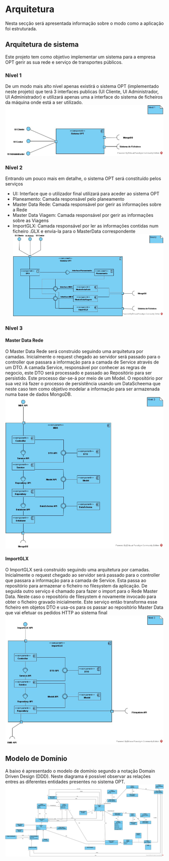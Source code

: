 # Arquitetura
Nesta secção será apresentada informação sobre o modo como a aplicação foi estruturada.


## Arquitetura de sistema
Este projeto tem como objetivo implementar um sistema para a empresa OPT gerir as sua rede e serviço de transportes públicos. 

### Nível 1
De um modo mais alto nível apenas existirá o sistema OPT (implementado neste projeto) que terá 3 interfaces publicas (UI Cliente, UI Administrador, UI Administrador) e utilizará apenas uma a interface do sistema de ficheiros da máquina onde está a ser utilizado.
![Diagrama de Nível 1](Diagramas/C4_1/N1.jpg)

### Nível 2
Entrando um pouco mais em detalhe, o sistema OPT será constituído pelos serviços  
- UI: Interface que o utilizador final utilizará para aceder ao sistema OPT
- Planeamento: Camada responsável pelo planeamento
- Master Data Rede: Camada responsável por gerir as informações sobre a Rede
- Master Data Viagem: Camada responsável por gerir as informações sobre as Viagens
- ImportGLX: Camada responsável por ler as informações contidas num ficheiro .GLX e envia-la para o MasterData correspondente
![Diagrama de Nível 2](Diagramas/C4_1/N2.jpg)

### Nível 3
#### Master Data Rede
O Master Data Rede será construido seguindo uma arquitetura por camadas. Inicialmente o request chegado ao servidor será passado para o controller que passara a informação para a camada de Service através de um DTO. A camada Service, responsável por conhecer as regras de negocio, este DTO será processado e passado ao Repositório para ser persistido. Este processo dar-se-á por meio de um Model. O repositório por sua vez irá fazer o processo de persistência usando um DataScheema que neste caso tem como objetivo modelar a informação para ser armazenada numa base de dados MongoDB.
![Diagrama de Nível 3](Diagramas/C4_1/N3-RMD.jpg)
#### ImportGLX
O ImportGLX será construido seguindo uma arquitetura por camadas. Inicialmente o request chegado ao servidor será passado para o controller que passara a informação para a camada de Service. Esta passa ao repositório para armazenar o ficheiro no filesystem da aplicação. De seguida outro serviço é chamado para fazer o import para o Rede Master Data. Neste caso o repositório de filesystem é novamente invocado para obter o ficheiro gravado inicialmente. Este serviço então transforma esse ficheiro em objetos DTO e usa-os para os passar ao repositório Master Data que vai efetuar os pedidos HTTP ao sistema final 
![Diagrama de Nível 3](Diagramas/C4_1/N3-ImportGLX.jpg)

## Modelo de Domínio
A baixo é apresentado o modelo de domínio segundo a notação Domain Driven Design (DDD). Neste diagrama é possível observar as relações entres as diferentes entidades presentes no sistema OPT.
![Modelo de Domínio](Diagramas/ModeloDominio.png)